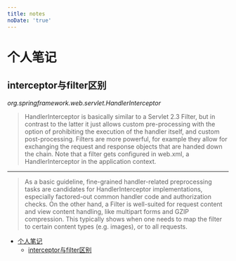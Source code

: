 ```yaml
---
title: notes
noDate: 'true'
---
```


# 个人笔记

## interceptor与filter区别
_org.springframework.web.servlet.HandlerInterceptor_
>HandlerInterceptor is basically similar to a Servlet 2.3 Filter, but in contrast to the latter it just allows custom pre-processing with the option of prohibiting the execution of the handler itself, and custom post-processing. Filters are more powerful, for example they allow for exchanging the request and response objects that are handed down the chain. Note that a filter gets configured in web.xml, a HandlerInterceptor in the application context.
***
>As a basic guideline, fine-grained handler-related preprocessing tasks are candidates for HandlerInterceptor implementations, especially factored-out common handler code and authorization checks. On the other hand, a Filter is well-suited for request content and view content handling, like multipart forms and GZIP compression. This typically shows when one needs to map the filter to certain content types (e.g. images), or to all requests.

- [个人笔记](#个人笔记)
    - [interceptor与filter区别](#interceptor与filter区别)